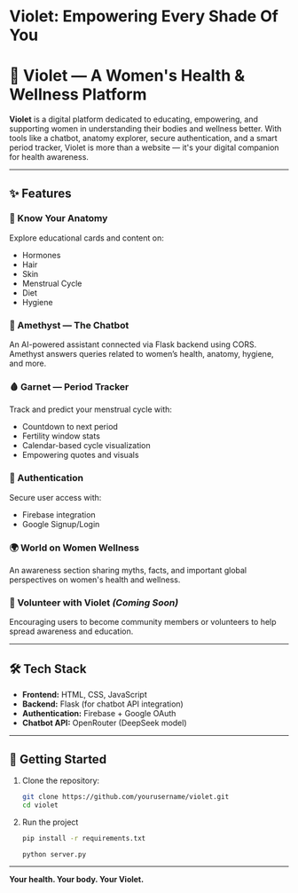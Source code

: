 
# Violet: Empowering Every Shade Of You

# 🌸 Violet — A Women's Health & Wellness Platform

**Violet** is a digital platform dedicated to educating, empowering, and supporting women in understanding their bodies and wellness better. With tools like a chatbot, anatomy explorer, secure authentication, and a smart period tracker, Violet is more than a website — it's your digital companion for health awareness.

---

## ✨ Features

### 🧬 Know Your Anatomy
Explore educational cards and content on:
- Hormones
- Hair
- Skin
- Menstrual Cycle
- Diet
- Hygiene

### 🤖 Amethyst — The Chatbot
An AI-powered assistant connected via Flask backend using CORS. Amethyst answers queries related to women’s health, anatomy, hygiene, and more.

### 🩸 Garnet — Period Tracker
Track and predict your menstrual cycle with:
- Countdown to next period
- Fertility window stats
- Calendar-based cycle visualization
- Empowering quotes and visuals

### 🔐 Authentication
Secure user access with:
- Firebase integration
- Google Signup/Login

### 🌍 World on Women Wellness
An awareness section sharing myths, facts, and important global perspectives on women's health and wellness.

### 🤝 Volunteer with Violet *(Coming Soon)*
Encouraging users to become community members or volunteers to help spread awareness and education.

---

## 🛠️ Tech Stack

- **Frontend:** HTML, CSS, JavaScript  
- **Backend:** Flask (for chatbot API integration)  
- **Authentication:** Firebase + Google OAuth  
- **Chatbot API:** OpenRouter (DeepSeek model)

---

## 🚀 Getting Started

1. Clone the repository:
   ```bash
   git clone https://github.com/yourusername/violet.git
   cd violet
2. Run the project
   ```bash
   pip install -r requirements.txt

   python server.py

---

**Your health. Your body. Your Violet.**  
